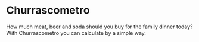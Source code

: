 # Churrascometro
How much meat, beer and soda should you buy for the family dinner today? With Churrascometro you can calculate by a simple way.
